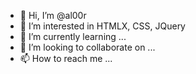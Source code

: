 - 👋 Hi, I’m @al00r
- 👀 I’m interested in HTMLX, CSS, JQuery
- 🌱 I’m currently learning ...
- 💞️ I’m looking to collaborate on ...
- 📫 How to reach me ...

<!---
al00r/al00r is a ✨ special ✨ repository because its `README.md` (this file) appears on your GitHub profile.
You can click the Preview link to take a look at your changes.
--->
